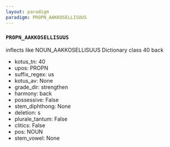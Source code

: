 ```yaml
---
layout: paradigm
paradigm: PROPN_AAKKOSELLISUUS
---
```

### ` PROPN_AAKKOSELLISUUS `

inflects like NOUN_AAKKOSELLISUUS Dictionary class 40 back
* kotus_tn: 40
* upos: PROPN
* suffix_regex: us
* kotus_av: None
* grade_dir: strengthen
* harmony: back
* possessive: False
* stem_diphthong: None
* deletion: s
* plurale_tantum: False
* clitics: False
* pos: NOUN
* stem_vowel: None
